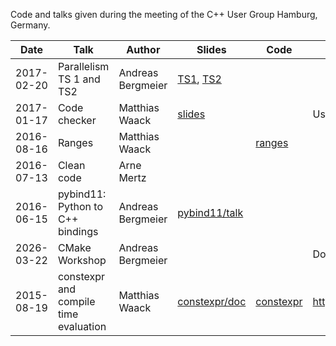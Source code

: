 Code and talks given during the meeting of the C++ User Group Hamburg, Germany.

| Date       | Talk                                  | Author            | Slides                         | Code                   | Additional information          |
|------------|---------------------------------------|-------------------|--------------------------------|------------------------|---------------------------------|
| 2017-02-20 | Parallelism TS 1 and TS2              | Andreas Bergmeier | [TS1](parallelism/ts1), [TS2](parallelism/ts2) |
| 2017-01-17 | Code checker                          | Matthias Waack    | [slides](slides/codechecker.odp) | | Using `clang-tidy` |
| 2016-08-16 | Ranges                                | Matthias Waack    |                                | [ranges](ranges)
| 2016-07-13 | Clean code                            | Arne Mertz        |                                |                        |                                 |
| 2016-06-15 | pybind11: Python to C++ bindings      | Andreas Bergmeier | [pybind11/talk](pybind11/talk) |                        |                                 |
| 2026-03-22 | CMake Workshop                        | Andreas Bergmeier | | | Dos and Don'ts in CMake |
| 2015-08-19 | constexpr and compile time evaluation | Matthias Waack    | [constexpr/doc](constexpr/doc/constexpr.odp) | [constexpr](constexpr) | https://github.com/valpo/sudoku |
 
